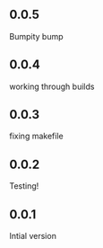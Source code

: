 ## 0.0.5

Bumpity bump

## 0.0.4

working through builds

## 0.0.3

fixing makefile

## 0.0.2

Testing!

## 0.0.1

Intial version

